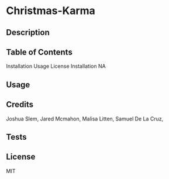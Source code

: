 # Christmas-Karma


## Description

## Table of Contents
Installation
Usage
License
Installation
NA

## Usage


## Credits
Joshua Slem,
Jared Mcmahon,
Malisa Litten,
Samuel De La Cruz,

## Tests

## License
MIT
